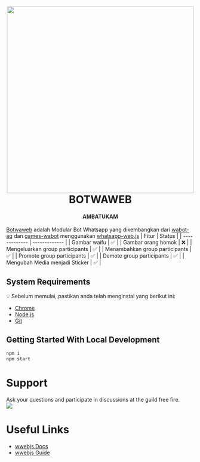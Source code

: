 <h1 align="center">
<img width="500" src="https://telegra.ph/file/7c2fb22490f06b0304bf4.jpg">
<br>
BOTWAWEB
</h1>
<h4 align="center">AMBATUKAM</h4>

[Botwaweb](https://github.com/Ftwrr/botwaweb) adalah Modular Bot Whatsapp yang dikembangkan dari [wabot-aq](https://github.com/Nurutomo/wabot-aq) dan [games-wabot](https://github.com/BochilGaming/games-wabot) menggunakan [whatsapp-web.js](https://github.com/pedroslopez/whatsapp-web.js)
| Fitur  | Status |
| ------------- | ------------- |
| Gambar waifu  | ✅  |
| Gambar orang homok  | ❌  |
| Mengeluarkan group participants  | ✅  |
| Menambahkan group participants  | ✅  |
| Promote group participants  | ✅  |
| Demote group participants  | ✅  |
| Mengubah Media menjadi Sticker | ✅  |

<!-- <div align="center">
<img height="500" align="center" src="https://telegra.ph/file/a811a23f5bf2f9cbc56d2.jpg">
</div>  -->

## System Requirements
:bulb: Sebelum memulai, pastikan anda telah menginstal yang berikut ini:

- [Chrome](https://support.google.com/chrome/answer/95346)
- [Node.js](https://nodejs.org/en/download/)
- [Git](https://git-scm.com/book/en/v2/Getting-Started-Installing-Git)

## Getting Started With Local Development

```bash
npm i
npm start
```

# Support
Ask your questions and participate in discussions at the guild free fire.<br>
<a href="https://chat.whatsapp.com/E3XI3lj9wiDKWtqdikend7"><img src="https://img.shields.io/badge/WhatsApp%20Group-25D366?style=for-the-badge&logo=whatsapp&logoColor=white" /></a>

#  Useful Links
- [wwebjs Docs](https://docs.wwebjs.dev/)
- [wwebjs Guide](https://wwebjs.dev/guide/)
